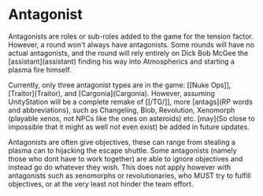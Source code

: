 # Antagonist
Antagonists are roles or sub-roles added to the game for the tension factor. However, a round won't always have antagonists. Some rounds will have no actual antagonists, and the round will rely entirely on Dick Bob McGee the \[assistant](assistant) finding his way into Atmospherics and starting a plasma fire himself.

Currently, only three antagonist types are in the game: [[Nuke Ops]], \[Traitor](Traitor), and \[Cargonia](Cargonia). However, assuming UnityStation will be a complete remake of [[/TG/]], more \[antags](RP words and abbreviations), such as Changeling, Blob, Revolution, Xenomorph (playable xenos, not NPCs like the ones on asteroids) etc. \[may](So close to impossible that it might as well not even exist) be added in future updates.

Antagonists are often give objectives, these can range from stealing a plasma can to hijacking the escape shuttle. Some antagonists (namely those who dont have to work together) are able to ignore objectives and instead go do whatever they wish. This does not apply however with antagonists such as xenomorphs or revolutionaries, who MUST try to fulfill objectives, or at the very least not hinder the team effort.